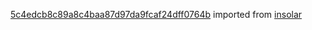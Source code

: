 [5c4edcb8c89a8c4baa87d97da9fcaf24dff0764b](https://github.com/insolar/insolar/commit/5c4edcb8c89a8c4baa87d97da9fcaf24dff0764b) imported from [insolar](https://github.com/insolar/insolar)
